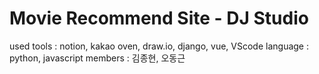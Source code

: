 # Movie Recommend Site - DJ Studio
used tools : notion, kakao oven, draw.io, django, vue, VScode
language : python, javascript
members : 김종현, 오동근
